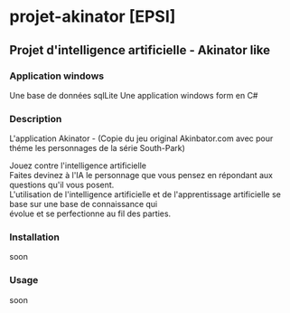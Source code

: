# projet-akinator [EPSI]

## Projet d'intelligence artificielle - Akinator like

### Application windows

Une base de données sqlLite
Une application windows form en C#

### Description

L'application Akinator - (Copie du jeu original Akinbator.com avec pour théme les personnages de la série South-Park)

Jouez contre l'intelligence artificielle  
Faites devinez à l'IA le personnage que vous pensez en répondant aux questions qu'il vous posent.  
L'utilisation de l'intelligence artificielle et de l'apprentissage artificielle se base sur une base de connaissance qui  
évolue et se perfectionne au fil des parties.


### Installation
soon


### Usage
soon

